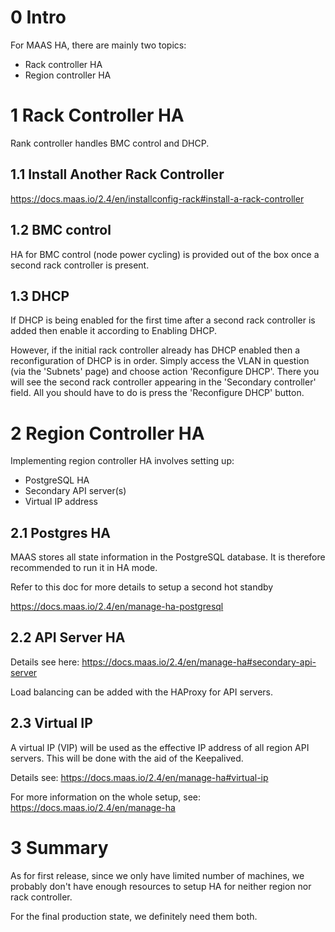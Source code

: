 
# 0 Intro

For MAAS HA, there are mainly two topics:

- Rack controller HA
- Region controller HA

# 1 Rack Controller HA

Rank controller handles BMC control and DHCP.

## 1.1 Install Another Rack Controller

https://docs.maas.io/2.4/en/installconfig-rack#install-a-rack-controller

## 1.2 BMC control

HA for BMC control (node power cycling) is provided out of the box once a second rack controller is present.

## 1.3 DHCP

If DHCP is being enabled for the first time after a second rack controller is added then enable it according to Enabling DHCP.

However, if the initial rack controller already has DHCP enabled then a reconfiguration of DHCP is in order. Simply access the VLAN in question (via the 'Subnets' page) and choose action 'Reconfigure DHCP'. There you will see the second rack controller appearing in the 'Secondary controller' field. All you should have to do is press the 'Reconfigure DHCP' button.

# 2 Region Controller HA

Implementing region controller HA involves setting up:

- PostgreSQL HA
- Secondary API server(s)
- Virtual IP address

## 2.1 Postgres HA

MAAS stores all state information in the PostgreSQL database. It is therefore recommended to run it in HA mode.

Refer to this doc for more details to setup a second hot standby

https://docs.maas.io/2.4/en/manage-ha-postgresql

## 2.2 API Server HA

Details see here: https://docs.maas.io/2.4/en/manage-ha#secondary-api-server

Load balancing can be added with the HAProxy for API servers.

## 2.3 Virtual IP

A virtual IP (VIP) will be used as the effective IP address of all region API servers. This will be done with the aid of the Keepalived.

Details see: https://docs.maas.io/2.4/en/manage-ha#virtual-ip

For more information on the whole setup, see: https://docs.maas.io/2.4/en/manage-ha

# 3 Summary

As for first release, since we only have limited number of machines, we probably don't have enough resources to setup HA for neither region nor rack controller.

For the final production state, we definitely need them both.
